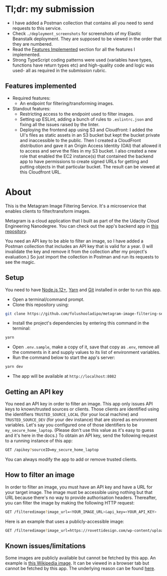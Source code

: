 # Tl;dr: my submission
- I have added a Postman collection that contains all you need to send requests to this service.
- Check `./deployment_screenshots` for screenshots of my Elastic Beanstalk deployment. They are supposed to be viewed in the order that they are numbered.
- Read the [Features Implemented](#features-implemented) section for all the features I implemented.
- Strong TypeScript coding patterns were used (variables have types, functions have return types etc) and high-quality code and logic was used- all as required in the submission rubric.

## Features implemented
- Required features:
    - An endpoint for filtering/transforming images.
- Standout features:
    - Restricting access to the endpoint used to filter images.
    - Setting up ESLint, adding a bunch of rules to `.eslintrc.json` and fixing all the issues raised by the linter.
    - Deploying the frontend app using S3 and Cloudfront: I added the UI's files as static assets in an S3 bucket but kept the bucket private and inaccessible to the public. Then I created a CloudFront distribution and gave it an Origin Access Identity (OAI) that allowed it to access and serve the files in my S3 bucket. I also created a new role that enabled the EC2 instance(s) that contained the backend app to have permissions to create signed URLs for getting and putting objects in that particular bucket. The result can be viewed at this Cloudfront URL.

# About
This is the Metagram Image Filtering Service. It's a microservice that enables clients to filter/transform images.

Metagram is a cloud application that I built as part of the the Udacity Cloud Engineering Nanodegree. You can check out the app's backend app in [this repository](https://github.com/folushooladipo/metagram-api).

You need an API key to be able to filter an image, so I have added a Postman collection that includes an API key that is valid for a year. (I will invalidate the key and remove it from the collection after my project's evaluation.) So just import the collection in Postman and run its requests to see the magic.

## Setup
You need to have [Node.js 12+](https://nodejs.org/en/), [Yarn](https://yarnpkg.com/) and [Git](https://git-scm.com/) installed in order to run this app.
- Open a terminal/command prompt.
- Clone this repository using:
```bash
git clone https://github.com/folushooladipo/metagram-image-filtering-service.git
```
- Install the project's dependencies by entering this command in the terminal:
```bash
yarn
```
- Open `.env.sample`, make a copy of it, save that copy as `.env`, remove all the comments in it and supply values to its list of environment variables.
- Run the command below to start the app's server:
```bash
yarn dev
```
- The app will be available at `http://localhost:8082`

## Getting an API key
You need an API key in order to filter an image. This app only issues API keys to known/trusted sources or clients. Those clients are identified using the identifiers `TRUSTED_SOURCE_LOCAL` (for your local machine) and `TRUSTED_SOURCE_DEV` (for your dev instance) that are stored as environment variables. Let's say you configured one of those identifiers to be `my_secure_home_laptop`. (Please don't use this value as it's easy to guess and it's here in the docs.) To obtain an API key, send the following request to a running instance of this app:
```bash
GET /apikey?sourceID=my_secure_home_laptop
```
You can always modify the app to add or remove trusted clients.

## How to filter an image
In order to filter an image, you must have an API key and have a URL for your target image. The image must be accessible using nothing but that URL because there's no way to provide authorisation headers. Thereafter, you can filter the image by making the following HTTP request:
```bash
GET /filteredimage?image_url=<YOUR_IMAGE_URL>&api_key=<YOUR_API_KEY>
```
Here is an example that uses a publicly-accessible image:
```bash
GET /filteredimage?image_url=https://rovettidesign.com/wp-content/uploads/2011/07/clouds2.jpg&api_key<YOUR_API_KEY>
```

## Known issues/limitations
Some images are publicly available but cannot be fetched by this app. An example is [this Wikipedia image](https://upload.wikimedia.org/wikipedia/commons/b/bd/Golden_tabby_and_white_kitten_n01.jpg). It can be viewed in a browser tab but cannot be fetched by this app. The underlying reason can be found [here](https://github.com/oliver-moran/jimp/issues/643).
